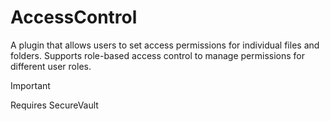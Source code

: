 # AccessControl

A plugin that allows users to set access permissions for individual files and folders. Supports role-based access control to manage permissions for different user roles.

> [!IMPORTANT]
> Requires SecureVault

